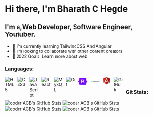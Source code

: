 # Hi there, I'm Bharath C Hegde 

## I'm a,Web Developer, Software Engineer, Youtuber.

- 🌱 I’m currently learning TailwindCSS And Angular
- 👯 I’m looking to collaborate with other content creators
- 🥅 2022 Goals: Learn more about web


### Languages:


<img align="left" alt="HTML5" width="30px" src="https://cdn.jsdelivr.net/gh/devicons/devicon/icons/html5/html5-original.svg" style="padding-right:10px;" />
<img align="left" alt="CSS3" width="30px" src="https://cdn.jsdelivr.net/gh/devicons/devicon/icons/css3/css3-original.svg" style="padding-right:10px;" />
<img align="left" alt="JavaScript" width="30px" src="https://cdn.jsdelivr.net/gh/devicons/devicon/icons/javascript/javascript-original.svg" style="padding-right:10px;" />
<img align="left" alt="React" width="30px" src="https://cdn.jsdelivr.net/gh/devicons/devicon/icons/react/react-original.svg" style="padding-right:10px;" />
<img align="left" alt="MySQL" width="30px" src="https://cdn.jsdelivr.net/gh/devicons/devicon/icons/mysql/mysql-original.svg" style="padding-right:10px;" />
<img align="left" alt="Git" width="30px" src="https://cdn.jsdelivr.net/gh/devicons/devicon/icons/git/git-original.svg" style="padding-right:10px;" />
<img align="left" alt="Bootstrap" width="30px" src="https://github.com/devicons/devicon/blob/master/icons/bootstrap/bootstrap-original.svg" style="padding-right:10px;" />
<img align="left" alt="TailwindCss" width="30px" src="https://github.com/devicons/devicon/blob/master/icons/tailwindcss/tailwindcss-original-wordmark.svg" style="padding-right:10px;" />
<img align="left" alt="Angular" width="26px" src="https://github.com/devicons/devicon/blob/master/icons/angularjs/angularjs-original.svg" style="padding-right:10px;" />
<img align="left" alt="GitHub" width="30px" src="https://user-images.githubusercontent.com/3369400/139447912-e0f43f33-6d9f-45f8-be46-2df5bbc91289.png" style="padding-right:10px;" /><br/>


### Git Stats:
 <img align="center" alt="coder ACB's GitHub Stats" src="https://github-readme-streak-stats.herokuapp.com/?user=acb123web&theme=dark&hide_border=false"/>
 <img align="center" alt="coder ACB's GitHub Stats" src="https://github-readme-stats.vercel.app/api?username=acb123web&theme=dark&show_icons=true&hide_border=false"/>
  <img align="center" alt="coder ACB's GitHub Stats" src="https://github-readme-stats.vercel.app/api/top-langs/?username=acb123web&theme=dark&show_icons=true&hide_border=false"/>
  <img align="center" alt="coder ACB's GitHub Stats" src="https://activity-graph.herokuapp.com/graph?username=acb123web&theme=react-dark&show_icons=true&hide_border=false"/>


[website]: https://acbresume.000webhostapp.com/
[youtube]: https://www.youtube.com/channel/UC2-M285foDugCO0f1hsyaaQ
